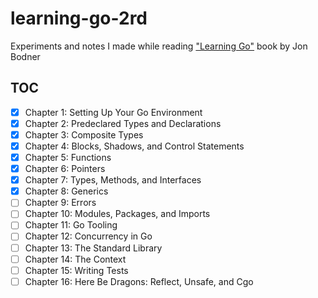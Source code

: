 # learning-go-2rd

Experiments and notes I made while reading ["Learning Go"][book] book by Jon Bodner

## TOC

- [x] Chapter 1: Setting Up Your Go Environment
- [x] Chapter 2: Predeclared Types and Declarations
- [x] Chapter 3: Composite Types
- [x] Chapter 4: Blocks, Shadows, and Control Statements
- [x] Chapter 5: Functions
- [x] Chapter 6: Pointers
- [x] Chapter 7: Types, Methods, and Interfaces
- [x] Chapter 8: Generics
- [ ] Chapter 9: Errors
- [ ] Chapter 10: Modules, Packages, and Imports
- [ ] Chapter 11: Go Tooling
- [ ] Chapter 12: Concurrency in Go
- [ ] Chapter 13: The Standard Library
- [ ] Chapter 14: The Context
- [ ] Chapter 15: Writing Tests
- [ ] Chapter 16: Here Be Dragons: Reflect, Unsafe, and Cgo

[book]: https://www.oreilly.com/library/view/learning-go-2nd/9781098139285/

